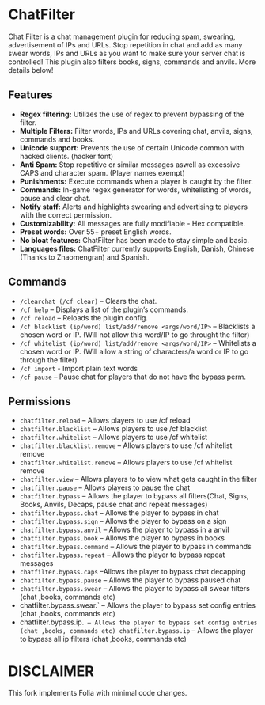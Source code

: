 # ChatFilter
Chat Filter is a chat management plugin for reducing spam, swearing, advertisement of IPs and URLs. Stop repetition in chat and add as many swear words, IPs and URLs as you want to make sure your server chat is controlled! This plugin also filters books, signs, commands and anvils. More details below!

## Features
- **Regex filtering:** Utilizes the use of regex to prevent bypassing of the filter.
- **Multiple Filters:** Filter words, IPs and URLs covering chat, anvils, signs, commands and books.
- **Unicode support:** Prevents the use of certain Unicode common with hacked clients. (hacker font)
- **Anti Spam:** Stop repetitive or similar messages aswell as excessive CAPS and character spam. (Player names exempt)
- **Punishments:** Execute commands when a player is caught by the filter.
- **Commands:** In-game regex generator for words, whitelisting of words, pause and clear chat.
- **Notify staff:** Alerts and highlights swearing and advertising to players with the correct permission.
- **Customizability:** All messages are fully modifiable - Hex compatible. 
- **Preset words:** Over 55+ preset English words.
- **No bloat features:** ChatFilter has been made to stay simple and basic.
- **Languages files:** ChatFilter currently supports English, Danish, Chinese (Thanks to Zhaomengran) and Spanish.

## Commands
- `/clearchat (/cf clear)` –  Clears the chat.
- `/cf help` – Displays a list of the plugin’s commands.
- `/cf reload` – Reloads the plugin config.
- `/cf blacklist (ip/word) list/add/remove <args/word/IP>` – Blacklists a chosen word or IP. (Will not allow this word/IP to go throught the filter)
- `/cf whitelist (ip/word) list/add/remove <args/word/IP>` – Whitelists a chosen word or IP. (Will allow a string of characters/a word or IP to go through the filter)
- `/cf import` - Import plain text words 
- `/cf pause` – Pause chat for players that do not have the bypass perm.

## Permissions
- `chatfilter.reload` – Allows players to use /cf reload
- `chatfilter.blacklist` – Allows players to use /cf blacklist
- `chatfilter.whitelist` – Allows players to use /cf whitelist
- `chatfilter.blacklist.remove` – Allows players to use /cf whitelist remove
- `chatfilter.whitelist.remove` – Allows players to use /cf whitelist remove
- `chatfilter.view` – Allows players to to view what gets caught in the filter
- `chatfilter.pause` – Allows players to pause the chat
- `chatfilter.bypass` – Allows the player to bypass all filters(Chat, Signs, Books, Anvils, Decaps, pause chat and repeat messages)
- `chatfilter.bypass.chat` – Allows the player to bypass in chat
- `chatfilter.bypass.sign` – Allows the player to bypass on a sign
- `chatfilter.bypass.anvil` – Allows the player to bypass in a anvil
- `chatfilter.bypass.book` – Allows the player to bypass in books
- `chatfilter.bypass.command` – Allows the player to bypass in commands
- `chatfilter.bypass.repeat` – Allows the player to bypass repeat messages 
- `chatfilter.bypass.caps` –Allows the player to bypass chat decapping
- `chatfilter.bypass.pause` – Allows the player to bypass paused chat
- `chatfilter.bypass.swear` – Allows the player to bypass all swear filters (chat ,books, commands etc)
- chatfilter.bypass.swear.<config entry>` – Allows the player to bypass set config entries (chat ,books, commands etc)
- chatfilter.bypass.ip.<config entry>` – Allows the player to bypass set config entries (chat ,books, commands etc)
chatfilter.bypass.ip` – Allows the player to bypass all ip filters (chat ,books, commands etc)

# DISCLAIMER
This fork implements Folia with minimal code changes.
